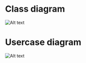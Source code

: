 # Class diagram

![Alt text](http://image.noelshack.com/fichiers/2014/49/1417642843-class-diag.png)


# Usercase diagram

![Alt text](http://image.noelshack.com/fichiers/2014/49/1417699756-cas-utilisation.png)
